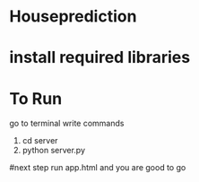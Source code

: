 # Houseprediction
# install required libraries
# To Run
go to terminal write commands
1) cd server
2) python server.py

#next step
run app.html
and you are good to go

